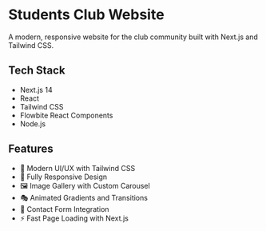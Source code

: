 # Students Club Website

A modern, responsive website for the club community built with Next.js and Tailwind CSS.

## Tech Stack

- Next.js 14
- React
- Tailwind CSS
- Flowbite React Components
- Node.js

## Features

- 🎨 Modern UI/UX with Tailwind CSS
- 📱 Fully Responsive Design
- 🖼️ Image Gallery with Custom Carousel
- 🎭 Animated Gradients and Transitions
- 📝 Contact Form Integration
- ⚡ Fast Page Loading with Next.js

